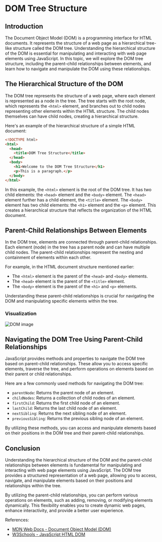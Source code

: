# DOM Tree Structure

## Introduction

The Document Object Model (DOM) is a programming interface for HTML documents. It represents the structure of a web page as a hierarchical tree-like structure called the DOM tree. Understanding the hierarchical structure of the DOM is essential for manipulating and interacting with web page elements using JavaScript. In this topic, we will explore the DOM tree structure, including the parent-child relationships between elements, and learn how to navigate and manipulate the DOM using these relationships.

## The Hierarchical Structure of the DOM

The DOM tree represents the structure of a web page, where each element is represented as a node in the tree. The tree starts with the root node, which represents the `<html>` element, and branches out to child nodes representing other elements within the HTML structure. The child nodes themselves can have child nodes, creating a hierarchical structure.

Here's an example of the hierarchical structure of a simple HTML document:

```html
<!DOCTYPE html>
<html>
  <head>
    <title>DOM Tree Structure</title>
  </head>
  <body>
    <h1>Welcome to the DOM Tree Structure</h1>
    <p>This is a paragraph.</p>
  </body>
</html>
```

In this example, the `<html>` element is the root of the DOM tree. It has two child elements: the `<head>` element and the `<body>` element. The `<head>` element further has a child element, the `<title>` element. The `<body>` element has two child elements: the `<h1>` element and the `<p>` element. This creates a hierarchical structure that reflects the organization of the HTML document.

## Parent-Child Relationships Between Elements

In the DOM tree, elements are connected through parent-child relationships. Each element (node) in the tree has a parent node and can have multiple child nodes. The parent-child relationships represent the nesting and containment of elements within each other.

For example, in the HTML document structure mentioned earlier:

- The `<html>` element is the parent of the `<head>` and `<body>` elements.
- The `<head>` element is the parent of the `<title>` element.
- The `<body>` element is the parent of the `<h1>` and `<p>` elements.

Understanding these parent-child relationships is crucial for navigating the DOM and manipulating specific elements within the tree.

### Visualization

![DOM image](https://www.w3schools.com/js/pic_htmltree.gif)

## Navigating the DOM Tree Using Parent-Child Relationships

JavaScript provides methods and properties to navigate the DOM tree based on parent-child relationships. These allow you to access specific elements, traverse the tree, and perform operations on elements based on their parent or child relationships.

Here are a few commonly used methods for navigating the DOM tree:

- `parentNode`: Returns the parent node of an element.
- `childNodes`: Returns a collection of child nodes of an element.
- `firstChild`: Returns the first child node of an element.
- `lastChild`: Returns the last child node of an element.
- `nextSibling`: Returns the next sibling node of an element.
- `previousSibling`: Returns the previous sibling node of an element.

By utilizing these methods, you can access and manipulate elements based on their positions in the DOM tree and their parent-child relationships.

## Conclusion

Understanding the hierarchical structure of the DOM and the parent-child relationships between elements is fundamental for manipulating and interacting with web page elements using JavaScript. The DOM tree provides a structured representation of a web page, allowing you to access, navigate, and manipulate elements based on their positions and relationships within the tree.

By utilizing the parent-child relationships, you can perform various operations on elements, such as adding, removing, or modifying elements dynamically. This flexibility enables you to create dynamic web pages, enhance interactivity, and provide a better user experience.

References:
- [MDN Web Docs - Document Object Model (DOM)](https://developer.mozilla.org/en-US/docs/Web/API/Document_Object_Model/Introduction)
- [W3Schools - JavaScript HTML DOM](https://www.w3schools.com/js/js_htmldom.asp)